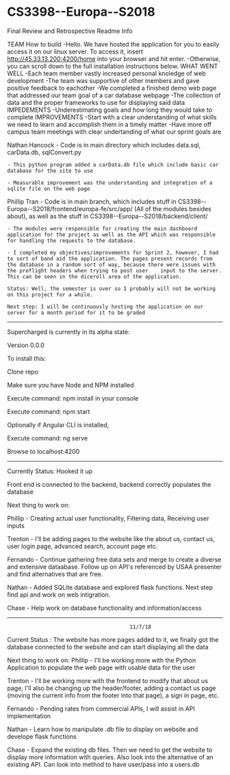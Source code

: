# CS3398--Europa--S2018

Final Review and Retrospective Readme Info

TEAM
	How to build
		-Hello. We have hosted the application for you to easily access it on our linux server. To access it,
		insert http://45.33.13.200:4200/home into your browser and hit enter.
		-Otherwise, you can scroll down to the full installation instructions below.
	WHAT WENT WELL
		-Each team member vastly increased personal knoledge of web development 
		-The team was supportive of other members and gave positive feedback to eachother
		-We completed a finished demo web page that addressed our team goal of a car database webpage
		-The collection of data and the proper frameworks to use for displaying said data
	IMPEDEMENTS
		-Underestimating goals and how long they would take to complete
	IMPROVEMENTS
		-Start with a clear understanding of what skills we need to learn and accomplish them in a timely matter
		-Have more off campus team meetings with clear undertanding of what our sprint goals are



Nathan Hancock
	- Code is in main directory which includes data.sql, carData.db, sqlConvert.py
	
	- This python program added a carData.db file which include basic car database for the site to use
	
	- Measurable improvement was the understanding and integration of a sqlite file on the web page
	
Phillip Tran
	- Code is in main branch, which includes stuff in CS3398--Europa--S2018/frontend/europa-fe/src/app/ (All of the modules besides 	about), as well as the stuff in CS3398--Europa--S2018/backend/client/
	
	- The modules were responsible for creating the main dashboard application for the project as well as the API which was responsible for handling the requests to the database.
	
	- I completed my objectives/improvements for Sprint 2, however, I had to sort of band aid the application. The pages present records from the database in a random sort of way, because there were issues with the preflight headers when trying to post user 	 input to the server. This can be seen in the diceroll area of the application.
	
	Status: Well, the semester is over so I probably will not be working on this project for a while.
	
	Next step: I will be continuously hosting the application on our server for a month period for it to be graded
	








----------------------------------------------------------------------------------------------------------
Supercharged is currently in its alpha state:

Version 0.0.0

To install this:

Clone repo

Make sure you have Node and NPM installed

Execute command: npm install in your console

Execute command: npm start

Optionally if Angular CLI is installed,

Execute command: ng serve

Browse to localhost:4200


--------------------------------------------------------------------------------------------------
Currently Status: Hooked it up

Front end is connected to the backend, backend correctly populates the database

Next thing to work on:

Phillip - Creating actual user functionality, Filtering data, Receiving user inputs

Trenton - I'll be adding pages to the website like the about us, contact us, user login page, advanced search, account page etc.

Fernando - Continue gathering free data sets and merge to create a diverse and extensive dataabase.
		   Follow up on API's referenced by USAA presenter and find alternatives that are free.

Nathan - Added SQLite database and explored flask functions. Next step find api and work on web intigration.

Chase - Help work on database functionality and information/access

--------------------------------------------------------------------------------------------------
											11/7/18
Current Status : The website has more pages added to it, we finally got the database connected to the 
		 website and can start displaying all the data
		 
Next thing to work on:
Phillip - I'll be working more with the Python Application to populate the web page with usable data for the user

Trenton - I'll be working more with the frontend to modify that about us page, I'll also be changing up the header/footer,
	  adding a contact us page (moving the current info from the footer into that page), a sign in page, etc.

Fernando - Pending rates from commercial APIs, I will assist in API implementation

Nathan - Learn how to manipulate .db file to display on website and develope flask functions 

Chase - Expand the existing db files. Then we need to get the website to display more information with queries. Also look into the alternative of an existing API. Can look into method to have user/pass into a users.db
